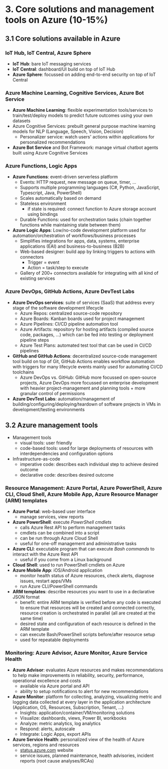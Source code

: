 # 3. Core solutions and management tools on Azure (10-15%)
## 3.1 Core solutions available in Azure
### IoT Hub, IoT Central, Azure Sphere
- **IoT Hub**: bare IoT messaging services
- **IoT Central**: dashboard/UI build on top of IoT Hub
- **Azure Sphere**: focussed on adding end-to-end security on top of IoT Central

### Azure Machine Learning, Cognitive Services, Azure Bot Service
- **Azure Machine Learning**: flexible experimentation tools/services to train/test/deploy models to predict future outcomes using your own datasets
- Azure Cognitive Services: prebuilt general purpose machine learning models for NLP (Language, Speech, Vision, Decision)
    - Personalizer service: watch users' actions within applications for personalized recommendations
- **Azure Bot Service** and Bot Framework: manage virtual chatbot agents built using Azure Cognitive Services

### Azure Functions, Logic Apps
- **Azure Functions**: event-driven serverless platform
    - Events: HTTP request, new message on queue, timer, ...
    - Supports multiple programming languages (C#, Python, JavaScript, Typescript, Java, PowerShell)
    - Scales automatically based on demand
    - Stateless environment
        - if state is required: connect function to Azure storage account using bindings
    - Durable Functions: used for orchestration tasks (chain together functions while maintaining state between them)
- **Azure Logic Apps**: Low/no-code development platform used for automation/orchestration of workflows/business processes
    - Simplifies integrations for apps, data, systems, enterprise applications (EAI) and business-to-business (B2B)
    - Web-based designer: build app by linking triggers to actions with connectors
        - Trigger = event
        - Action = task/step to execute
    - Gallery of 200+ connectors available for integrating with all kind of existing services

### Azure DevOps, GitHub Actions, Azure DevTest Labs
- **Azure DevOps services**: suite of services (SaaS) that address every stage of the software development lifecycle
    - Azure Repos: centralized source-code repository
    - Azure Boards: Kanban boards used for project management
    - Azure Pipelines: CI/CD pipeline automation tool
    - Azure Artifacts: repository for hosting artifacts (compiled source code, packages, ...) which can be fed into testing or deployment pipeline steps
    - Azure Test Plans: automated test tool that can be used in CI/CD pipelines
- **GitHub and GitHub Actions**: decentralized source-code management tool build on top of Git, GitHub Actions enables workflow automation with triggers for many lifecycle events mainly used for automating CI/CD toolchains
    - Azure DevOps vs. GitHub: GitHub more focussed on open-source projects, Azure DevOps more focussed on enterprise development with heavier project-management and planning tools + more granular control of permissions
- **Azure DevTest Labs**: automation/management of building/configuring/deploying/teardown of software projects in VMs in development/testing environments


## 3.2 Azure management tools
- Management tools
    - visual tools: user friendly
    - code-based tools: used for large deployments of resources with interdependencies and configuration options
- Infrastructure-as-code
    - imperative code: describes each individual step to achieve desired outcome
    - declarative code: describes desired outcome

### Resource Management: Azure Portal, Azure PowerShell, Azure CLI, Cloud Shell, Azure Mobile App, Azure Resource Manager (ARM) templates
- **Azure Portal**: web-based user interface 
    - manage services, view reports
- **Azure PowerShell**: execute _PowerShell cmdlets_
    - calls Azure Rest API to perform management tasks
    - cmdlets can be combined into a script
    - can be run through Azure Cloud Shell
    - useful for one-off management and administrative tasks
- **Azure CLI**: executable program that can execute _Bash commands_ to interact with the Azure Rest API
    - useful if you come from a Linux background
- **Cloud Shell**: used to run PowerShell cmdlets on Azure
- **Azure Mobile App**: iOS/Android application
    - monitor health status of Azure resources, check alerts, diagnose issues, restart apps/VMs
    - run Azure CLI/PowerShell commands
- **ARM templates**: describe resources you want to use in a declarative JSON format
    - benefit: entire ARM template is verified before any code is executed to ensure that resources will be created and connected correctly, resource creation is orchestrated in parallel (all are created at the same time)
    - desired state and configuration of each resource is defined in the ARM template
    - can execute Bash/PowerShell scripts before/after resource setup
    - used for repeatable deployments

### Monitoring: Azure Advisor, Azure Monitor, Azure Service Health
- **Azure Advisor**: evaluates Azure resources and makes recommendations to help make improvements in reliability, security, performance, operational excellence and costs
    - available via Azure portal and API
    - ability to setup notifications to alert for new recommendations
- **Azure Monitor**: platform for collecting, analyzing, visualizing metric and logging data collected at every layer in the application architecture (Application, OS, Resources, Subscription, Tenant, ...)
    - Insights: application/container/VM/monitoring solutions
    - Visualize: dashboards, views, Power BI, workbooks
    - Analyze: metric analytics, log analytics
    - Respond: alerts, autoscale
    - Integrate: Logic Apps, export APIs
- **Azure Service Health**: personalized view of the health of Azure services, regions and resources
    - [status.azure.com](http://status.azure.com) website
    - service issues, planned maintenance, health advisories, incident reports (root cause analyses/RCAs)
